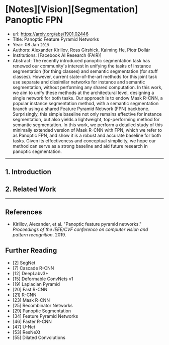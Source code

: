 # [Notes][Vision][Segmentation] Panoptic FPN

* url: https://arxiv.org/abs/1901.02446
* Title: Panoptic Feature Pyramid Networks
* Year: 08 Jan `2019`
* Authors: Alexander Kirillov, Ross Girshick, Kaiming He, Piotr Dollár
* Institutions: [Facebook AI Research (FAIR)]
* Abstract: The recently introduced panoptic segmentation task has renewed our community's interest in unifying the tasks of instance segmentation (for thing classes) and semantic segmentation (for stuff classes). However, current state-of-the-art methods for this joint task use separate and dissimilar networks for instance and semantic segmentation, without performing any shared computation. In this work, we aim to unify these methods at the architectural level, designing a single network for both tasks. Our approach is to endow Mask R-CNN, a popular instance segmentation method, with a semantic segmentation branch using a shared Feature Pyramid Network (FPN) backbone. Surprisingly, this simple baseline not only remains effective for instance segmentation, but also yields a lightweight, top-performing method for semantic segmentation. In this work, we perform a detailed study of this minimally extended version of Mask R-CNN with FPN, which we refer to as Panoptic FPN, and show it is a robust and accurate baseline for both tasks. Given its effectiveness and conceptual simplicity, we hope our method can serve as a strong baseline and aid future research in panoptic segmentation.

----------------------------------------------------------------------------------------------------

## 1. Introduction

## 2. Related Work

----------------------------------------------------------------------------------------------------

## References

* Kirillov, Alexander, et al. "Panoptic feature pyramid networks." *Proceedings of the IEEE/CVF conference on computer vision and pattern recognition*. 2019.

## Further Reading

* [2] SegNet
* [7] Cascade R-CNN
* [12] DeepLabv3+
* [15] Deformable ConvNets v1
* [19] Laplacian Pyramid
* [20] Fast R-CNN
* [21] R-CNN
* [23] Mask R-CNN
* [25] Recombinator Networks
* [29] Panoptic Segmentation
* [34] Feature Pyramid Networks
* [46] Faster R-CNN
* [47] U-Net
* [53] ResNeXt
* [55] Dilated Convolutions
